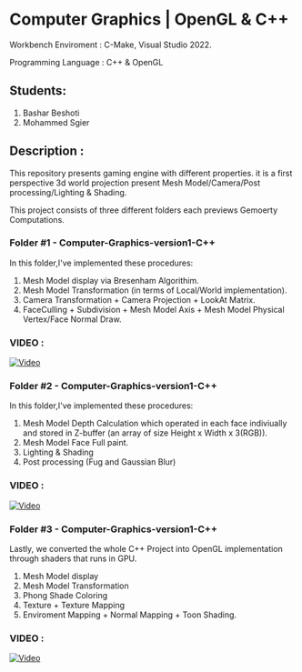 
# Computer Graphics | OpenGL & C++

Workbench Enviroment : C-Make, Visual Studio 2022.

Programming Language : C++ & OpenGL

## Students:
1. Bashar Beshoti 
2. Mohammed Sgier

## Description :
This repository presents gaming engine with different properties. it is a first perspective 3d world projection present Mesh Model/Camera/Post processing/Lighting & Shading.

This project consists of three different folders each previews Gemoerty Computations.

### Folder #1 - Computer-Graphics-version1-C++
In this folder,I've implemented these procedures:
1. Mesh Model display via Bresenham Algorithim.
2. Mesh Model Transformation (in terms of Local/World implementation).
3. Camera Transformation + Camera Projection + LookAt Matrix.
4. FaceCulling + Subdivision + Mesh Model Axis + Mesh Model Physical Vertex/Face Normal Draw.

### VIDEO :
[![Video](https://img.youtube.com/vi/0vET6tWKGJc/0.jpg)](https://www.youtube.com/watch?v=0vET6tWKGJc)


### Folder #2 - Computer-Graphics-version1-C++
In this folder,I've implemented these procedures:
1. Mesh Model Depth Calculation which operated in each face indiviually and stored in Z-buffer (an array of size Height x Width x 3(RGB)).
2. Mesh Model Face Full paint.
3. Lighting & Shading
4. Post processing (Fug and Gaussian Blur)

### VIDEO :
[![Video](https://img.youtube.com/vi/fQ9wnf7RXsU/0.jpg)](https://www.youtube.com/watch?v=fQ9wnf7RXsU)


### Folder #3 - Computer-Graphics-version1-C++
Lastly, we converted the whole C++ Project into OpenGL implementation through shaders that runs in GPU.
1. Mesh Model display 
2. Mesh Model Transformation
3. Phong Shade Coloring
4. Texture + Texture Mapping
5. Enviroment Mapping + Normal Mapping + Toon Shading.

### VIDEO :
[![Video](https://img.youtube.com/vi/rK9Bxtf3mWE/0.jpg)](https://www.youtube.com/watch?v=rK9Bxtf3mWE)
